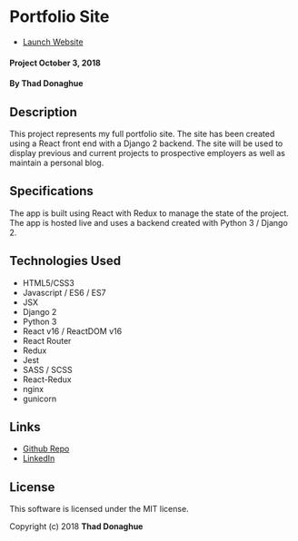 # Portfolio Site

* [Launch Website](https://www.snappycoder.net)

#### Project October 3, 2018

#### By Thad Donaghue

## Description

This project represents my full portfolio site. The site has been created using a React front end with a Django 2 backend. The site will be used to display previous and current projects to prospective employers as well as maintain a personal blog.

## Specifications

The app is built using React with Redux to manage the state of the project. The app is hosted live and uses a backend created with Python 3 / Django 2.

## Technologies Used

* HTML5/CSS3
* Javascript / ES6 / ES7
* JSX
* Django 2
* Python 3
* React v16 / ReactDOM v16
* React Router
* Redux
* Jest
* SASS / SCSS
* React-Redux
* nginx
* gunicorn

## Links

* [Github Repo](https://github.com/snappycodernet/python_django-portfolio)
* [LinkedIn](https://www.linkedin.com/in/protatodev/)

## License

This software is licensed under the MIT license.

Copyright (c) 2018 **Thad Donaghue**
